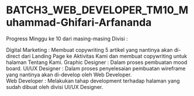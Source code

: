 # BATCH3_WEB_DEVELOPER_TM10_Muhammad-Ghifari-Arfananda

Progress Minggu ke 10 dari masing-masing Divisi :

Digital Marketing : Membuat copywriting 5 artikel yang nantinya akan di-direct dari Landing Page ke Aktivitas Kami dan membuat copywriting untuk halaman Tentang Kami.
Graphic Designer : Dalam proses pembuatan mood board.
UI/UX Designer : Dalam proses penyelesaian pembuatan wireframe yang nantinya akan di-develop oleh Web Developer.  
Web Developer : Melakukan tahap development terhadap halaman yang sudah dibuat oleh divisi UI/UX Designer.

